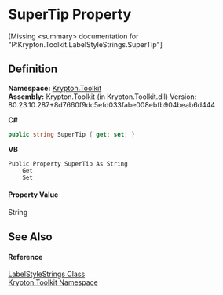 # SuperTip Property


\[Missing &lt;summary&gt; documentation for "P:Krypton.Toolkit.LabelStyleStrings.SuperTip"\]



## Definition
**Namespace:** <a href="79d2eac2-21f4-54ff-7552-b20c33c30600.md">Krypton.Toolkit</a>  
**Assembly:** Krypton.Toolkit (in Krypton.Toolkit.dll) Version: 80.23.10.287+8d7660f9dc5efd033fabe008ebfb904beab6d444

**C#**
``` C#
public string SuperTip { get; set; }
```
**VB**
``` VB
Public Property SuperTip As String
	Get
	Set
```



#### Property Value
String

## See Also


#### Reference
<a href="5ed1d15c-fb09-545a-1e73-5f1fbfed8295.md">LabelStyleStrings Class</a>  
<a href="79d2eac2-21f4-54ff-7552-b20c33c30600.md">Krypton.Toolkit Namespace</a>  
